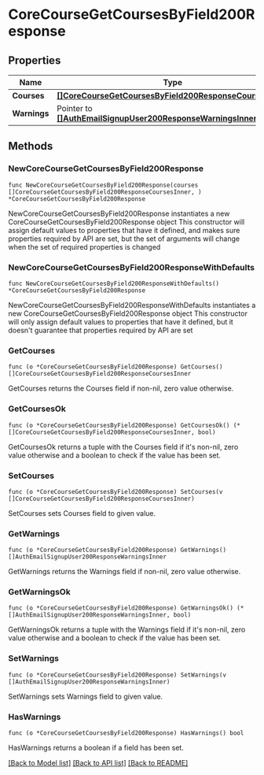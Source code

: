 # CoreCourseGetCoursesByField200Response

## Properties

Name | Type | Description | Notes
------------ | ------------- | ------------- | -------------
**Courses** | [**[]CoreCourseGetCoursesByField200ResponseCoursesInner**](CoreCourseGetCoursesByField200ResponseCoursesInner.md) |  | 
**Warnings** | Pointer to [**[]AuthEmailSignupUser200ResponseWarningsInner**](AuthEmailSignupUser200ResponseWarningsInner.md) |  | [optional] 

## Methods

### NewCoreCourseGetCoursesByField200Response

`func NewCoreCourseGetCoursesByField200Response(courses []CoreCourseGetCoursesByField200ResponseCoursesInner, ) *CoreCourseGetCoursesByField200Response`

NewCoreCourseGetCoursesByField200Response instantiates a new CoreCourseGetCoursesByField200Response object
This constructor will assign default values to properties that have it defined,
and makes sure properties required by API are set, but the set of arguments
will change when the set of required properties is changed

### NewCoreCourseGetCoursesByField200ResponseWithDefaults

`func NewCoreCourseGetCoursesByField200ResponseWithDefaults() *CoreCourseGetCoursesByField200Response`

NewCoreCourseGetCoursesByField200ResponseWithDefaults instantiates a new CoreCourseGetCoursesByField200Response object
This constructor will only assign default values to properties that have it defined,
but it doesn't guarantee that properties required by API are set

### GetCourses

`func (o *CoreCourseGetCoursesByField200Response) GetCourses() []CoreCourseGetCoursesByField200ResponseCoursesInner`

GetCourses returns the Courses field if non-nil, zero value otherwise.

### GetCoursesOk

`func (o *CoreCourseGetCoursesByField200Response) GetCoursesOk() (*[]CoreCourseGetCoursesByField200ResponseCoursesInner, bool)`

GetCoursesOk returns a tuple with the Courses field if it's non-nil, zero value otherwise
and a boolean to check if the value has been set.

### SetCourses

`func (o *CoreCourseGetCoursesByField200Response) SetCourses(v []CoreCourseGetCoursesByField200ResponseCoursesInner)`

SetCourses sets Courses field to given value.


### GetWarnings

`func (o *CoreCourseGetCoursesByField200Response) GetWarnings() []AuthEmailSignupUser200ResponseWarningsInner`

GetWarnings returns the Warnings field if non-nil, zero value otherwise.

### GetWarningsOk

`func (o *CoreCourseGetCoursesByField200Response) GetWarningsOk() (*[]AuthEmailSignupUser200ResponseWarningsInner, bool)`

GetWarningsOk returns a tuple with the Warnings field if it's non-nil, zero value otherwise
and a boolean to check if the value has been set.

### SetWarnings

`func (o *CoreCourseGetCoursesByField200Response) SetWarnings(v []AuthEmailSignupUser200ResponseWarningsInner)`

SetWarnings sets Warnings field to given value.

### HasWarnings

`func (o *CoreCourseGetCoursesByField200Response) HasWarnings() bool`

HasWarnings returns a boolean if a field has been set.


[[Back to Model list]](../README.md#documentation-for-models) [[Back to API list]](../README.md#documentation-for-api-endpoints) [[Back to README]](../README.md)


